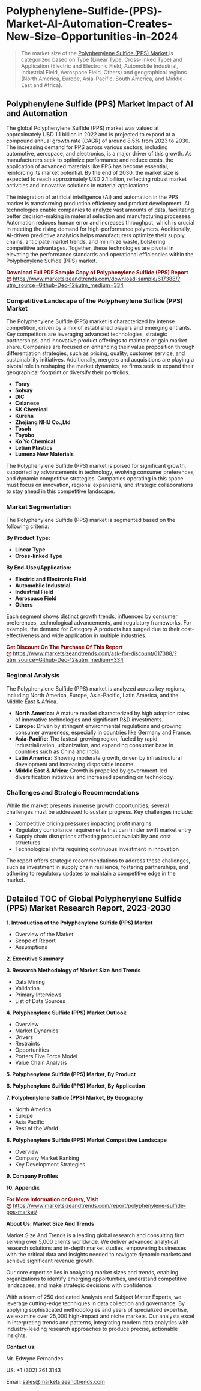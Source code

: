 <H1>Polyphenylene-Sulfide-(PPS)-Market-AI-Automation-Creates-New-Size-Opportunities-in-2024</H1><blockquote><p>The market size of the <a href="https://www.marketsizeandtrends.com/download-sample/617388/?utm_source=Github-Dec-12&amp;utm_medium=334" target="_blank">Polyphenylene Sulfide (PPS) Market </a>is categorized based on Type (Linear Type, Cross-linked Type) and Application (Electric and Electronic Field, Automobile Industrial, Industrial Field, Aerospace Field, Others) and geographical regions (North America, Europe, Asia-Pacific, South America, and Middle-East and Africa).</p></blockquote><p><h2>Polyphenylene Sulfide (PPS) Market Impact of AI and Automation</h2><p>The global Polyphenylene Sulfide (PPS) market was valued at approximately USD 1.1 billion in 2022 and is projected to expand at a compound annual growth rate (CAGR) of around 8.5% from 2023 to 2030. The increasing demand for PPS across various sectors, including automotive, aerospace, and electronics, is a major driver of this growth. As manufacturers seek to optimize performance and reduce costs, the application of advanced materials like PPS has become essential, reinforcing its market potential. By the end of 2030, the market size is expected to reach approximately USD 2.1 billion, reflecting robust market activities and innovative solutions in material applications.</p><p>The integration of artificial intelligence (AI) and automation in the PPS market is transforming production efficiency and product development. AI technologies enable companies to analyze vast amounts of data, facilitating better decision-making in material selection and manufacturing processes. Automation reduces human error and increases throughput, which is crucial in meeting the rising demand for high-performance polymers. Additionally, AI-driven predictive analytics helps manufacturers optimize their supply chains, anticipate market trends, and minimize waste, bolstering competitive advantages. Together, these technologies are pivotal in elevating the performance standards and operational efficiencies within the Polyphenylene Sulfide (PPS) market.</p></p><p><strong><span style="color: #800000;">Download Full PDF Sample Copy of Polyphenylene Sulfide (PPS) Report @</span>&nbsp;</strong><a href="https://www.marketsizeandtrends.com/download-sample/617388/?utm_source=Github-Dec-12&amp;utm_medium=334">https://www.marketsizeandtrends.com/download-sample/617388/?utm_source=Github-Dec-12&amp;utm_medium=334</a></p><h3>Competitive Landscape of the Polyphenylene Sulfide (PPS) Market</h3><p>The Polyphenylene Sulfide (PPS) market is characterized by intense competition, driven by a mix of established players and emerging entrants. Key competitors are leveraging advanced technologies, strategic partnerships, and innovative product offerings to maintain or gain market share. Companies are focused on enhancing their value proposition through differentiation strategies, such as pricing, quality, customer service, and sustainability initiatives. Additionally, mergers and acquisitions are playing a pivotal role in reshaping the market dynamics, as firms seek to expand their geographical footprint or diversify their portfolios.</p><p><strong><p><ul><li>Toray </li><li> Solvay </li><li> DIC </li><li> Celanese </li><li> SK Chemical </li><li> Kureha </li><li> Zhejiang NHU Co.,Ltd </li><li> Tosoh </li><li> Toyobo </li><li> Ko Yo Chemical </li><li> Letian Plastics </li><li> Lumena New Materials</p></li></ul></p></strong></p><p>The Polyphenylene Sulfide (PPS) market is poised for significant growth, supported by advancements in technology, evolving consumer preferences, and dynamic competitive strategies. Companies operating in this space must focus on innovation, regional expansions, and strategic collaborations to stay ahead in this competitive landscape.</p><h3>Market Segmentation</h3><p>The Polyphenylene Sulfide (PPS) market is segmented based on the following criteria:</p><p><strong>By Product Type:</strong></p><p><strong><p><ul><li>Linear Type </li><li> Cross-linked Type</p></li></ul></p></strong></p><p><strong>By End-User/Application:</strong></p><p><strong><p><ul><li>Electric and Electronic Field </li><li> Automobile Industrial </li><li> Industrial Field </li><li> Aerospace Field </li><li> Others</p></li></ul></p></strong></p><p>Each segment shows distinct growth trends, influenced by consumer preferences, technological advancements, and regulatory frameworks. For example, the demand for Category A products has surged due to their cost-effectiveness and wide application in multiple industries.</p><p><strong><span style="color: #800000;">Get Discount On The Purchase Of This Report @&nbsp;</span></strong><a href="https://www.marketsizeandtrends.com/ask-for-discount/617388/?utm_source=Github-Dec-12&amp;utm_medium=334">https://www.marketsizeandtrends.com/ask-for-discount/617388/?utm_source=Github-Dec-12&amp;utm_medium=334</a></p><h3>Regional Analysis</h3><p>The Polyphenylene Sulfide (PPS) market is analyzed across key regions, including North America, Europe, Asia-Pacific, Latin America, and the Middle East &amp; Africa.</p><ul><li><strong>North America:</strong> A mature market characterized by high adoption rates of innovative technologies and significant R&amp;D investments.</li><li><strong>Europe:</strong> Driven by stringent environmental regulations and growing consumer awareness, especially in countries like Germany and France.</li><li><strong>Asia-Pacific:</strong> The fastest-growing region, fueled by rapid industrialization, urbanization, and expanding consumer base in countries such as China and India.</li><li><strong>Latin America:</strong> Showing moderate growth, driven by infrastructural development and increasing disposable income.</li><li><strong>Middle East &amp; Africa:</strong> Growth is propelled by government-led diversification initiatives and increased spending on technology.</li></ul><h3>Challenges and Strategic Recommendations</h3><p>While the market presents immense growth opportunities, several challenges must be addressed to sustain progress. Key challenges include:</p><ul><li>Competitive pricing pressures impacting profit margins</li><li>Regulatory compliance requirements that can hinder swift market entry</li><li>Supply chain disruptions affecting product availability and cost structures</li><li>Technological shifts requiring continuous investment in innovation</li></ul><p>The report offers strategic recommendations to address these challenges, such as investment in supply chain resilience, fostering partnerships, and adhering to regulatory updates to maintain a competitive edge in the market.</p><h2>Detailed TOC of Global Polyphenylene Sulfide (PPS) Market Research Report, 2023-2030</h2><p><strong>1. Introduction of the Polyphenylene Sulfide (PPS) Market</strong></p><ul><li>Overview of the Market</li><li>Scope of Report</li><li>Assumptions&nbsp;</li></ul><p><strong>2. Executive Summary</strong></p><p><strong>3. Research Methodology of <strong>Market Size And Trends</strong></strong></p><ul><li>Data Mining</li><li>Validation</li><li>Primary Interviews</li><li>List of Data Sources&nbsp;</li></ul><p><strong>4. Polyphenylene Sulfide (PPS) Market Outlook</strong></p><ul><li>Overview</li><li>Market Dynamics</li><li>Drivers</li><li>Restraints</li><li>Opportunities</li><li>Porters Five Force Model</li><li>Value Chain Analysis&nbsp;</li></ul><p><strong>5. Polyphenylene Sulfide (PPS) Market, By Product</strong></p><p><strong>6. Polyphenylene Sulfide (PPS) Market, By Application</strong></p><p><strong>7. Polyphenylene Sulfide (PPS) Market, By Geography</strong></p><ul><li>North America</li><li>Europe</li><li>Asia Pacific</li><li>Rest of the World&nbsp;</li></ul><p><strong>8. Polyphenylene Sulfide (PPS) Market Competitive Landscape</strong></p><ul><li>Overview</li><li>Company Market Ranking</li><li>Key Development Strategies&nbsp;</li></ul><p><strong>9. Company Profiles</strong></p><p><strong>10. Appendix</strong></p><p><strong><span style="color: #800000;">For More Information or Query, Visit @&nbsp;</span></strong><a href="https://www.marketsizeandtrends.com/report/polyphenylene-sulfide-pps-market/">https://www.marketsizeandtrends.com/report/polyphenylene-sulfide-pps-market/</a></p><p></p><p><strong>About Us:&nbsp;Market Size And Trends</strong></p><p>Market Size And Trends&nbsp;is a leading global research and consulting firm serving over 5,000 clients worldwide. We deliver advanced analytical research solutions and in-depth market studies, empowering businesses with the critical data and insights needed to navigate dynamic markets and achieve significant revenue growth.</p><p>Our core expertise lies in analyzing market sizes and trends, enabling organizations to identify emerging opportunities, understand competitive landscapes, and make strategic decisions with confidence.</p><p>With a team of 250 dedicated Analysts and Subject Matter Experts, we leverage cutting-edge techniques in data collection and governance. By applying sophisticated methodologies and years of specialized expertise, we examine over 25,000 high-impact and niche markets. Our analysts excel in interpreting trends and patterns, integrating modern data analytics with industry-leading research approaches to produce precise, actionable insights.</p><p><strong>Contact us:</strong></p><p>Mr. Edwyne Fernandes</p><p>US: +1 (302) 261 3143</p><p>Email: <a href="mailto:sales@marketsizeandtrends.com">sales@marketsizeandtrends.com</a>&nbsp;</p>
